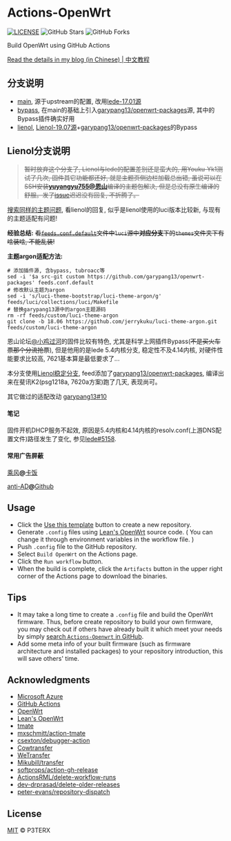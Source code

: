 # Actions-OpenWrt

[![LICENSE](https://img.shields.io/github/license/mashape/apistatus.svg?style=flat-square&label=LICENSE)](https://github.com/P3TERX/Actions-OpenWrt/blob/master/LICENSE)
![GitHub Stars](https://img.shields.io/github/stars/P3TERX/Actions-OpenWrt.svg?style=flat-square&label=Stars&logo=github)
![GitHub Forks](https://img.shields.io/github/forks/P3TERX/Actions-OpenWrt.svg?style=flat-square&label=Forks&logo=github)

Build OpenWrt using GitHub Actions

[Read the details in my blog (in Chinese) | 中文教程](https://p3terx.com/archives/build-openwrt-with-github-actions.html)

## 分支说明

- [main](https://github.com/lon91ong/Actions-OpenWrt/tree/main), 源于upstream的配置, 改用[lede-17.01源](https://github.com/coolsnowwolf/openwrt/tree/lede-17.01)
- [bypass](https://github.com/lon91ong/Actions-OpenWrt/tree/bypass), 在main的基础上引入[garypang13/openwrt-packages](https://github.com/garypang13/openwrt-packages)源, 其中的Bypass插件确实好用
- [lienol](https://github.com/lon91ong/Actions-OpenWrt/tree/lienol-19.07), [Lienol-19.07源](https://github.com/Lienol/openwrt)+[garypang13/openwrt-packages](https://github.com/garypang13/openwrt-packages)的Bypass

## Lienol分支说明

> ~~暂时放弃这个分支了, Lienol与lede的配置差别还是蛮大的, 用Youku-Yk1测试了几次, 固件其它功能都还好, 就是主题页侧边栏加载总出错, 虽说可以在SSH安装[**yuyangyu755@恩山**](https://www.right.com.cn/forum/thread-4050369-1-1.html)编译的主题包解决, 但是总没有原生编译的舒服。发了[issue](https://github.com/Lienol/openwrt/issues/574)迟迟没有回复, 不折腾了。~~

[搜索同样的主题问题](https://github.com/Lienol/openwrt/search?q=template.lua&type=issues), 看lienol的回复, 似乎是lienol使用的luci版本比较新, 与现有的主题适配有问题!

**经验总结:** ~~看[`feeds.conf.default`](https://github.com/Lienol/openwrt/blob/19.07/feeds.conf.default)文件中`luci`源中**对应分支**下的`themes`文件夹下有啥装啥, 不能乱装!~~

**主题argon适配方法:**
```
# 添加插件源, 含bypass, tubroacc等
sed -i '$a src-git custom https://github.com/garypang13/openwrt-packages' feeds.conf.default
# 修改默认主题为argon
sed -i 's/luci-theme-bootstrap/luci-theme-argon/g' feeds/luci/collections/luci/Makefile
# 替换garypang13源中的argon主题源码
rm -rf feeds/custom/luci-theme-argon
git clone -b 18.06 https://github.com/jerrykuku/luci-theme-argon.git feeds/custom/luci-theme-argon
```

恩山论坛[@小鸡过河](https://www.right.com.cn/forum/space-uid-370176.html)的固件比较有特色, 尤其是科学上网插件Bypass(~~不是买火车票那个分流抢票~~), 但是他用的是lede 5.4内核分支, 稳定性不及4.14内核, 对硬件性能要求比较高, 7621基本算是最低要求了...

本分支使用[Lienol稳定分支](https://github.com/Lienol/openwrt), feed添加了[garypang13/openwrt-packages](https://github.com/garypang13/openwrt-packages), 编译出来在斐讯K2(psg1218a, 7620a方案)跑了几天, 表现尚可。

其它做过的适配改动 [garypang13#10](https://github.com/garypang13/openwrt-packages/issues/10)

#### 笔记

固件开机DHCP服务不起效, 原因是5.4内核和4.14内核的resolv.conf(上游DNS配置文件)路径发生了变化, 参见[lede#5158](https://github.com/coolsnowwolf/lede/issues/5158).

#### 常用广告屏蔽

[乘风](https://gitee.com/xinggsf/Adblock-Rule/raw/master/rule.txt)**@**[卡饭](https://bbs.kafan.cn/thread-1866845-1-1.html)

[anti-AD](https://cdn.jsdelivr.net/gh/privacy-protection-tools/anti-AD@master/anti-ad-easylist.txt)**@**[Github](https://github.com/privacy-protection-tools/anti-AD)

## Usage

- Click the [Use this template](https://github.com/P3TERX/Actions-OpenWrt/generate) button to create a new repository.
- Generate `.config` files using [Lean's OpenWrt](https://github.com/coolsnowwolf/lede) source code. ( You can change it through environment variables in the workflow file. )
- Push `.config` file to the GitHub repository.
- Select `Build OpenWrt` on the Actions page.
- Click the `Run workflow` button.
- When the build is complete, click the `Artifacts` button in the upper right corner of the Actions page to download the binaries.

## Tips

- It may take a long time to create a `.config` file and build the OpenWrt firmware. Thus, before create repository to build your own firmware, you may check out if others have already built it which meet your needs by simply [search `Actions-Openwrt` in GitHub](https://github.com/search?q=Actions-openwrt).
- Add some meta info of your built firmware (such as firmware architecture and installed packages) to your repository introduction, this will save others' time.

## Acknowledgments

- [Microsoft Azure](https://azure.microsoft.com)
- [GitHub Actions](https://github.com/features/actions)
- [OpenWrt](https://github.com/openwrt/openwrt)
- [Lean's OpenWrt](https://github.com/coolsnowwolf/lede)
- [tmate](https://github.com/tmate-io/tmate)
- [mxschmitt/action-tmate](https://github.com/mxschmitt/action-tmate)
- [csexton/debugger-action](https://github.com/csexton/debugger-action)
- [Cowtransfer](https://cowtransfer.com)
- [WeTransfer](https://wetransfer.com/)
- [Mikubill/transfer](https://github.com/Mikubill/transfer)
- [softprops/action-gh-release](https://github.com/softprops/action-gh-release)
- [ActionsRML/delete-workflow-runs](https://github.com/ActionsRML/delete-workflow-runs)
- [dev-drprasad/delete-older-releases](https://github.com/dev-drprasad/delete-older-releases)
- [peter-evans/repository-dispatch](https://github.com/peter-evans/repository-dispatch)

## License

[MIT](https://github.com/P3TERX/Actions-OpenWrt/blob/main/LICENSE) © P3TERX
